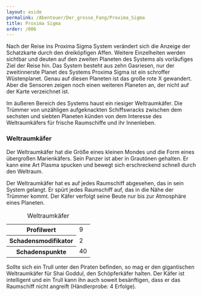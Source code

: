 ```yaml
---
layout: aside
permalink: /Abenteuer/Der_grosse_Fang/Proxima_Sigma
title: Proxima Sigma
order: /006
---
```


Nach der Reise ins Proxima Sigma System verändert sich die Anzeige der Schatzkarte durch den dreiköpfigen Affen. Weitere Einzelheiten werden sichtbar und deuten auf den zweiten Planeten des Systems als vorläufiges Ziel der Reise hin. Das System besteht aus zehn Gasriesen, nur der zweitinnerste Planet des Systems Proxima Sigma ist ein schroffer Wüstenplanet. Genau auf diesen Planeten ist das große rote X gewandert. Aber die Sensoren zeigen noch einen weiteren Planeten an, der nicht auf der Karte verzeichnet ist.

Im äußeren Bereich des Systems haust ein riesiger Weltraumkäfer. Die Trümmer von unzähligen aufgeknackten Schiffswracks zwischen dem sechsten und siebten Planeten künden von dem Interesse des Weltraumkäfers für frische Raumschiffe und ihr Innenleben.

### Weltraumkäfer

Der Weltraumkäfer hat die Größe eines kleinen Mondes und die Form eines übergroßen Marienkäfers. Sein Panzer ist aber in Grautönen gehalten. Er kann eine Art Plasma spucken und bewegt sich erschreckend schnell durch den Weltraum.

Der Weltraumkäfer hat es auf jedes Raumschiff abgesehen, das in sein System gelangt. Er spürt jedes Raumschiff auf, das in die Nähe der Trümmer kommt. Der Käfer verfolgt seine Beute nur bis zur Atmosphäre eines Planeten.

<table>
<caption>Weltraumkäfer</caption>
<tbody>
<tr><th>Profilwert</th><td>9</td></tr>
<tr><th>Schadensmodifikator</th><td>2</td></tr>
<tr><th>Schadenspunkte</th><td>40</td></tr>
</tbody>
</table>

Sollte sich ein Trull unter den Piraten befinden, so mag er den gigantischen Weltraumkäfer für Shai Goddul, den Schöpferkäfer halten. Der Käfer ist intelligent und ein Trull kann ihn auch soweit besänftigen, dass er das Raumschiff nicht angreift (Händlerprobe: 4 Erfolge).
